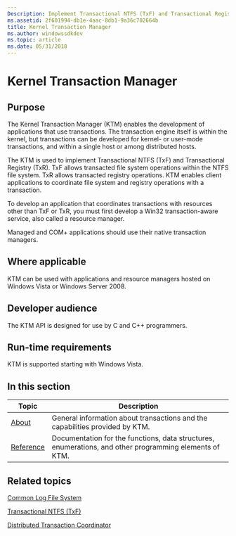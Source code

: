```yaml
---
Description: Implement Transactional NTFS (TxF) and Transactional Registry (TxR). TxF allows transacted file system operations within NTFS. TxR allows transacted registry operations. Coordinate file system and registry operations with a transaction.
ms.assetid: 2f601994-db1e-4aac-8db1-9a36c702664b
title: Kernel Transaction Manager
ms.author: windowssdkdev
ms.topic: article
ms.date: 05/31/2018
---
```


# Kernel Transaction Manager

## Purpose

The Kernel Transaction Manager (KTM) enables the development of applications that use transactions. The transaction engine itself is within the kernel, but transactions can be developed for kernel- or user-mode transactions, and within a single host or among distributed hosts.

The KTM is used to implement Transactional NTFS (TxF) and Transactional Registry (TxR). TxF allows transacted file system operations within the NTFS file system. TxR allows transacted registry operations. KTM enables client applications to coordinate file system and registry operations with a transaction.

To develop an application that coordinates transactions with resources other than TxF or TxR, you must first develop a Win32 transaction-aware service, also called a resource manager.

Managed and COM+ applications should use their native transaction managers.

## Where applicable

KTM can be used with applications and resource managers hosted on Windows Vista or Windows Server 2008.

## Developer audience

The KTM API is designed for use by C and C++ programmers.

## Run-time requirements

KTM is supported starting with Windows Vista.

## In this section



| Topic                                     | Description                                                                                                       |
|-------------------------------------------|-------------------------------------------------------------------------------------------------------------------|
| [About](about-ktm.md)<br/>         | General information about transactions and the capabilities provided by KTM.<br/>                           |
| [Reference](ktm-reference.md)<br/> | Documentation for the functions, data structures, enumerations, and other programming elements of KTM.<br/> |



 

## Related topics

<dl> <dt>

[Common Log File System](https://msdn.microsoft.com/library/windows/desktop/bb986747)
</dt> <dt>

[Transactional NTFS (TxF)](https://msdn.microsoft.com/library/windows/desktop/bb968806)
</dt> <dt>

[Distributed Transaction Coordinator](http://go.microsoft.com/fwlink/p/?linkid=139572)
</dt> </dl>

 

 




